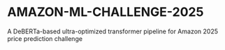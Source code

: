 # AMAZON-ML-CHALLENGE-2025
A DeBERTa-based ultra-optimized transformer pipeline for Amazon 2025 price prediction challenge
